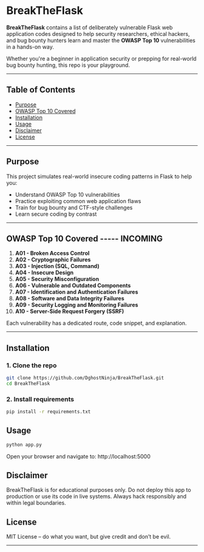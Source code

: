 
# BreakTheFlask

**BreakTheFlask** contains a list of deliberately vulnerable Flask web application codes designed to help security researchers, ethical hackers, and bug bounty hunters learn and master the **OWASP Top 10** vulnerabilities in a hands-on way.

Whether you're a beginner in application security or prepping for real-world bug bounty hunting, this repo is your playground.

---

## Table of Contents

- [Purpose](#purpose)
- [OWASP Top 10 Covered](#owasp-top-10-covered)
- [Installation](#installation)
- [Usage](#usage)
- [Disclaimer](#disclaimer)
- [License](#license)

---

## Purpose

This project simulates real-world insecure coding patterns in Flask to help you:

- Understand OWASP Top 10 vulnerabilities
- Practice exploiting common web application flaws
- Train for bug bounty and CTF-style challenges
- Learn secure coding by contrast

---

## OWASP Top 10 Covered ----- INCOMING 

1. **A01 - Broken Access Control**  
2. **A02 - Cryptographic Failures**  
3. **A03 - Injection (SQL, Command)**  
4. **A04 - Insecure Design**  
5. **A05 - Security Misconfiguration**  
6. **A06 - Vulnerable and Outdated Components**  
7. **A07 - Identification and Authentication Failures**  
8. **A08 - Software and Data Integrity Failures**  
9. **A09 - Security Logging and Monitoring Failures**  
10. **A10 - Server-Side Request Forgery (SSRF)**  

Each vulnerability has a dedicated route, code snippet, and explanation.

---

## Installation

### 1. Clone the repo
```bash
git clone https://github.com/DghostNinja/BreakTheFlask.git
cd BreakTheFlask
```

### 2. Install requirements 
```bash
pip install -r requirements.txt
```


## Usage
```bash
python app.py
```

Open your browser and navigate to:
http://localhost:5000

## Disclaimer

BreakTheFlask is for educational purposes only.
Do not deploy this app to production or use its code in live systems.
Always hack responsibly and within legal boundaries.


## License

MIT License – do what you want, but give credit and don’t be evil.


---
